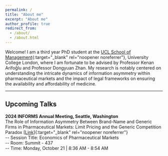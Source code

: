 ```yaml
---
permalink: /
title: "About me"
excerpt: "About me"
author_profile: true
redirect_from: 
  - /about/
  - /about.html
---
```


Welcome! I am a third year PhD student at the [UCL School of Management](https://www.mgmt.ucl.ac.uk){:target="_blank" rel="noopener noreferrer"}, University College London, where I am fortunate to be advised by Professor Kenan Arifoğlu and Professor Dongyuan Zhan. My research is notably centered on understanding the intricate dynamics of information asymmetry within pharmaceutical markets and the impact of legal frameworks on ensuring the availability and affordability of medicine.

***
## Upcoming Talks
<b>2024 INFORMS Annual Meeting, Seattle, Washington</b> \
The Role of Information Asymmetry Between Brand-Name and Generic Firms in Pharmaceutical Markets: Limit Pricing and the Generic Competition Paradox [[Link]](https://papers.ssrn.com/sol3/papers.cfm?abstract_id=4660532){:target="_blank" rel="noopener noreferrer"} \
-- Session Title: Economics of Pharmaceutical Markets \
-- Room: Summit - 437 \
-- Time: Monday, October 21 | 8:36 AM - 8:54 AM 


